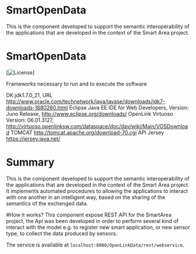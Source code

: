 # SmartOpenData
This is the component developed to support the semantic interoperability  of the applications 
that are developed in the context of the  Smart Area project. 

SmartOpenData
==================
[![License](https://img.shields.io/badge/License-GPL-blue.svg)]

Frameworks necessary to run and to execute the software 

DK:jdk1.7.0_21, URL http://www.oracle.com/technetwork/java/javase/downloads/jdk7-downloads-1880260.html 
Eclipse Java EE IDE for Web Developers, Version: Juno Release, http://www.eclipse.org/downloads/
OpenLink Virtuoso Version: 06.01.3127, http://virtuoso.openlinksw.com/dataspace/doc/dav/wiki/Main/VOSDownload
TOMCAT http://tomcat.apache.org/download-70.cgi
API Jersey https://jersey.java.net/


# Summary
This is the component developed to support the semantic interoperability  of the applications that are developed in the context of the  Smart Area project. 
It implements automated procedures to allowing the applications to interact with one another in an intelligent way, based on the sharing of the semantics of the exchenged data.


#How it works?
This component expose REST API for the SmartArea project, the Api was been developed
in order to perform several kind of interact with the model e.g. to register new smart application, or new sensor type, 
to collect the data produced by sensors.


The service is available at `localhost:8080/OpenLinkData/rest/webservice`.

